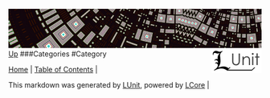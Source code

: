 ![](../Content/LUnit-banner-small.png "")
[<img style="float: right;" src="../Content/LUnit-logo-small.png">](../../README.md)
[Up](Categories.md)
###Categories
#Category

[Home](../../README.md) | [Table of Contents](../../TableOfContents.md) | 


This markdown was generated by [LUnit](https://github.com/CodeSingularity/LUnit), powered by [LCore](https://github.com/CodeSingularity/LCore) | 

